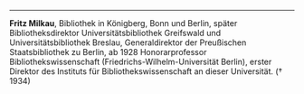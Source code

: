 ---
**Fritz Milkau**, Bibliothek in Königberg, Bonn und Berlin, später Bibliotheksdirektor Universitätsbibliothek Greifswald und Universitätsbibliothek Breslau, Generaldirektor der Preußischen Staatsbibliothek zu Berlin, ab 1928 Honorarprofessor Bibliothekswissenschaft (Friedrichs-Wilhelm-Universität Berlin), erster Direktor des Instituts für Bibliothekswissenschaft an dieser Universität. († 1934)